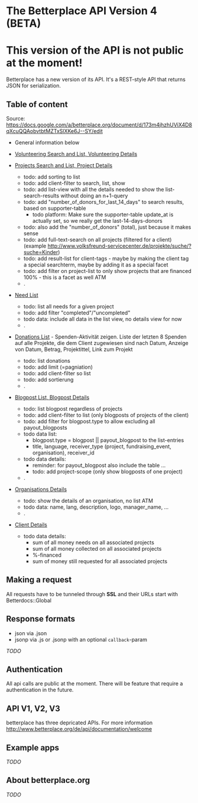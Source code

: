 The Betterplace API Version 4 (BETA)
============================================

This version of the API is not public at the moment!
============================================

Betterplace has a new version of its API. It's a REST-style API that returns
JSON for serialization.


Table of content
-----------------

Source: https://docs.google.com/a/betterplace.org/document/d/173m4jhzhUViX4D8qXcuQQAobvtbtMZTxSlXKe6J--SY/edit

- General information below

- [Volunteering Search and List, Volunteering Details](sections/volunteering.md)

- [Projects Search and List, Project Details](sections/projects.md)
  - todo: add sorting to list
  - todo: add client-filter to search, list, show
  - todo: add list-view with all the details needed to show the list-search-results without doing an n+1-query
  - todo: add "number_of_donors_for_last_14_days" to search results, based on supporter-table
    - todo platform: Make sure the supporter-table update_at is actually set, so we really get the last-14-days-donors
  - todo: also add the "number_of_donors" (total), just because it makes sense
  - todo: add full-text-search on all projects (filtered for a client) (example http://www.volksfreund-servicecenter.de/projekte/suche/?suche=Kinder)
  - todo: add result-list for client-tags - maybe by making the client tag a special searchterm, maybe by adding it as a special facet
  - todo: add filter on project-list to only show projects that are financed 100% - this is a facet as well ATM
  - .

- [Need List](sections/needs.md)
  - todo: list all needs for a given project
  - todo: add filter "completed"/"uncompleted"
  - todo data: include all data in the list view, no details view for now
  - .

- [Donations List](sections/donations.md) - Spenden-Aktivität zeigen. Liste der letzten 8 Spenden auf alle Projekte, die dem Client zugewiesen sind nach Datum, Anzeige von Datum, Betrag, Projektittel, Link zum Projekt
  - todo: list donations
  - todo: add limit (=pagniation)
  - todo: add client-filter so list
  - todo: add sortierung
  - .

- [Blogpost List, Blogpost Details](sections/blogposts.md)
  - todo: list blogpost regardless of projects
  - todo: add client-filter to list (only blogposts of projects of the client)
  - todo: add filter for blogpost.type to allow excluding all payout_blogposts
  - todo data list:
    - blogpost.type = blogpost || payout_blogpost to the list-entries
    - title, language, receiver_type (project, fundraising_event, organisation), receiver_id
  - todo data details:
    - reminder: for payout_blogpost also include the table …
    - todo: add project-scope (only show blogposts of one project)
  - .

- [Organisations Details](sections/organisations.md)
  - todo: show the details of an organisation, no list ATM
  - todo data: name, lang, description, logo, manager_name, …
  - .

- [Client Details](sections/clients.md)
  - todo data details:
    - sum of all money needs on all associated projects
    - sum of all money collected on all associated projects
    - %-financed
    - sum of money still requested for all associated projects


Making a request
----------------

All requests have to be tunneled through **SSL** and their URLs start with
Betterdocs::Global


Response formats
--------------

- json via .json
- jsonp via .js or .jsonp with an optional `callback`-param

*TODO*


Authentication
--------------

All api calls are public at the moment.
There will be feature that require a authentication in the future.


API V1, V2, V3
--------------

betterplace has three depricated APIs. For more information http://www.betterplace.org/de/api/documentation/welcome


Example apps
--------------

*TODO*


About betterplace.org
--------------

*TODO*
